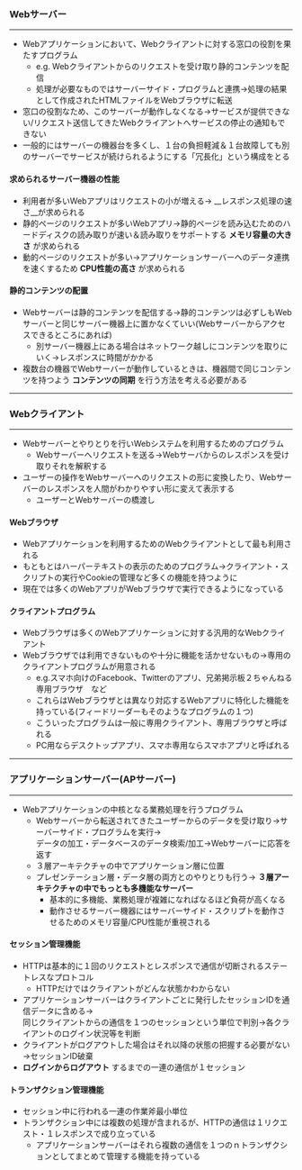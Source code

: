 ### Webサーバー
***
- Webアプリケーションにおいて、Webクライアントに対する窓口の役割を果たすプログラム
  - e.g. Webクライアントからのリクエストを受け取り静的コンテンツを配信
  - 処理が必要なものではサーバーサイド・プログラムと連携→処理の結果として作成されたHTMLファイルをWebブラウザに転送
- 窓口の役割なため、このサーバーが動作しなくなる→サービスが提供できない/リクエスト送信してきたWebクライアントへサービスの停止の通知もできない
- 一般的にはサーバーの機器台を多くし、１台の負担軽減＆１台故障しても別のサーバーでサービスが続けられるようにする「冗長化」という構成をとる
#### 求められるサーバー機器の性能
- 利用者が多いWebアプリはリクエストの小が増える→ __レスポンス処理の速さ__が求められる
- 静的ページのリクエストが多いWebアプリ→静的ページを読み込むためのハードディスクの読み取りが速い＆読み取りをサポートする __メモリ容量の大きさ__ が求められる
- 動的ページのリクエストが多い→アプリケーションサーバーへのデータ連携を速くするため __CPU性能の高さ__ が求められる
#### 静的コンテンツの配置
- Webサーバーは静的コンテンツを配信する→静的コンテンツは必ずしもWebサーバーと同じサーバー機器上に置かなくていい(Webサーバーからアクセスできるところにあれば)
  - 別サーバー機器上にある場合はネットワーク越しにコンテンツを取りにいく→レスポンスに時間がかかる
- 複数台の機器でWebサーバーが動作しているときは、機器間で同じコンテンツを持つよう __コンテンツの同期__ を行う方法を考える必要がある
***
### Webクライアント
***
- Webサーバーとやりとりを行いWebシステムを利用するためのプログラム
  - Webサーバーへリクエストを送る→Webサーバからのレスポンスを受け取りそれを解釈する
- ユーザーの操作をWebサーバーへのリクエストの形に変換したり、Webサーバーのレスポンスを人間がわかりやすい形に変えて表示する
  - ユーザーとWebサーバーの橋渡し
#### Webブラウザ
- Webアプリケーションを利用するためのWebクライアントとして最も利用される
- もともとはハーパーテキストの表示のためのプログラム→クライアント・スクリプトの実行やCookieの管理など多くの機能を持つように
- 現在では多くのWebアプリがWebブラウザで実行できるようになっている
#### クライアントプログラム
- Webブラウザは多くのWebアプリケーションに対する汎用的なWebクライアント
- Webブラウザでは利用できないものや十分に機能を活かせないもの→専用のクライアントプログラムが用意される
  - e.g.スマホ向けのFacebook、Twitterのアプリ、兄弟掲示板２ちゃんねる専用ブラウザ　など
  - これらはWebブラウザとは異なり対応するWebアプリに特化した機能を持っている(フィードリーダーもそのようなプログラムの１つ)
  - こういったプログラムは一般に専用クライアント、専用ブラウザと呼ばれる
  - PC用ならデスクトップアプリ、スマホ専用ならスマホアプリと呼ばれる
***
### アプリケーションサーバー(APサーバー)
***
- Webアプリケーションの中核となる業務処理を行うプログラム
  - Webサーバーから転送されてきたユーザーからのデータを受け取り→サーバーサイド・プログラムを実行→  
  データの加工・データベースのデータ検索/加工→Webサーバーに応答を返す
  - ３層アーキテクチャの中でアプリケーション層に位置
  - プレゼンテーション層・データ層の両方とのやりとりも行う→ __３層アーキテクチャの中でもっとも多機能なサーバー__
    - 基本的に多機能、業務処理が複雑になればなるほど負荷が高くなる
    - 動作させるサーバー機器にはサーバーサイド・スクリプトを動作させるためのメモリ容量/CPU性能が重視される
#### セッション管理機能
- HTTPは基本的に１回のリクエストとレスポンスで通信が切断されるステートレスなプロトコル
  - HTTPだけではクライアントがどんな状態かわからない
- アプリケーションサーバーはクライアントごとに発行したセッションIDを通信データに含める→  
  同じクライアントからの通信を１つのセッションという単位で判別→各クライアントのログイン状況等を判断
- クライアントがログアウトした場合はそれ以降の状態の把握する必要がない→セッションID破棄
- __ログインからログアウト__ するまでの一連の通信が１セッション
#### トランザクション管理機能
- セッション中に行われる一連の作業斧最小単位
- トランザクション中には複数の処理が含まれるが、HTTPの通信は１リクエスト・１レスポンスで成り立っている
  - アプリケーションサーバーはそれら複数の通信を１つのｎトランザクションとしてまとめて管理する機能を持っている
